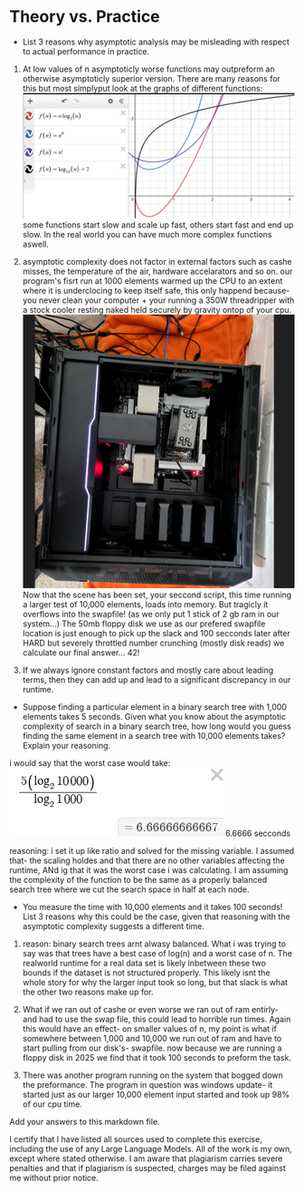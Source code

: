 # Theory vs. Practice

- List 3 reasons why asymptotic analysis may be misleading with respect to
  actual performance in practice.

1. At low values of n asymptoticly worse functions may outpreform an otherwise asymptoticly superior version.
There are many reasons for this but most simplyput look at the graphs of different functions:
![look the pretty lines](image.png)
some functions start slow and scale up fast, others start fast and end up slow. In the real world you can have much more complex functions aswell. 

2. asymptotic complexity does not factor in external factors such as cashe misses, the temperature of the air, hardware accelarators and so on.
our program's fisrt run at 1000 elements warmed up the CPU to an extent where it is underclocing to keep itself safe, this only happend because-
you never clean your computer + your running a 350W threadripper with a stock cooler resting naked held securely by gravity ontop of your cpu. ![my computer before my real cooler arived](image-1.png)
Now that the scene has been set, your seccond script, this time running a larger test of 10,000 elements, loads into memory. But tragicly it overflows into
the swapfile! (as we only put 1 stick of 2 gb ram in our system...) The 50mb floppy disk we use as our prefered swapfile location is just enough to 
pick up the slack and 100 secconds later after HARD but severely throttled number crunching (mostly disk reads) we calculate our final answer... 42!

3. If we always ignore constant factors and mostly care about leading terms, then they can add up and lead to a significant discrepancy in our runtime.

- Suppose finding a particular element in a binary search tree with 1,000
  elements takes 5 seconds. Given what you know about the asymptotic complexity
  of search in a binary search tree, how long would you guess finding the same
  element in a search tree with 10,000 elements takes? Explain your reasoning.

i would say that the worst case would take:
![6.66](calculator.png)
6.6666 secconds

reasoning: i set it up like ratio and solved for the missing variable. I assumed that-
the scaling holdes and that there are no other variables affecting the runtime, ANd ig that it was the worst case i was calculating.
I am assuming the complexity of the function to be the same as a properly balanced search tree where we cut the search space in half at each node.

- You measure the time with 10,000 elements and it takes 100 seconds! List 3
  reasons why this could be the case, given that reasoning with the asymptotic
  complexity suggests a different time.

1. reason: binary search trees arnt alwasy balanced. What i was trying to say was that
trees have a best case of log(n) and a worst case of n. The realworld runtime for a real 
data set is likely inbetween these two bounds if the dataset is not structured properly.
This likely isnt the whole story for why the larger input took so long,
but that slack is what the other two reasons make up for.

2. What if we ran out of cashe or even worse we ran out of ram entirly-
and had to use the swap file, this could lead to horrible run times. Again this would have an effect-
on smaller values of n, my point is what if somewhere between 1,000 and 10,000 we run out of ram and have to start pulling from our disk's-
swapfile. now because we are running a floppy disk in 2025 we find that it took 100 seconds to preform the task.

3. There was another program running on the system that bogged down the preformance. The program in question was windows update-
it started just as our larger 10,000 element input started and took up 98% of our cpu time.

Add your answers to this markdown file.


I certify that I have listed all sources used to complete this exercise, including the use of any Large Language Models. All of the work is my own, except where stated otherwise. I am aware that plagiarism carries severe penalties and that if plagiarism is suspected, charges may be filed against me without prior notice.